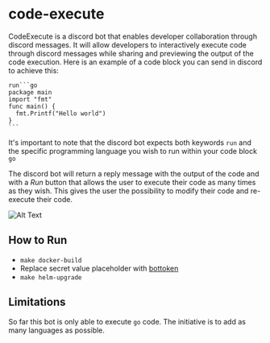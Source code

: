 # code-execute

CodeExecute is a discord bot that enables developer collaboration through discord messages. It will allow developers to interactively execute code through discord messages while sharing and previewing the output of the code execution. Here is an example of a code block you can send in discord to achieve this:

````
run```go
package main
import "fmt"
func main() {
  fmt.Printf("Hello world")
}
```
````

It's important to note that the discord bot expects both keywords `run` and the specific programming language you wish to run within your code block `go`

The discord bot will return a reply message with the output of the code and with a *Run* button that allows the user to execute their code as many times as they wish. This gives the user the possibility to modify their code and re-execute their code.

![Alt Text](https://media.giphy.com/media/fUQj3S1Noe4efHAYxA/giphy.gif)

## How to Run

- `make docker-build`
- Replace secret value placeholder with [bottoken](https://github.com/michaelassaf/code-execute/blob/main/chart/templates/secret.yaml#L7)
- `make helm-upgrade`

## Limitations

So far this bot is only able to execute `go` code. The initiative is to add as many languages as possible.